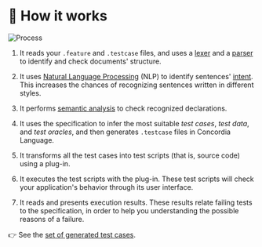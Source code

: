 # 🧠 How it works

![Process](../../media/process.png)

1. It reads your `.feature` and `.testcase` files, and uses a [lexer](https://en.wikipedia.org/wiki/Lexical_analysis) and a [parser](https://en.wikipedia.org/wiki/Parsing#Computer_languages) to identify and check documents' structure.

2. It uses [Natural Language Processing](https://en.wikipedia.org/wiki/Natural-language_processing) (NLP) to identify sentences' [intent](http://mrbot.ai/blog/natural-language-processing/understanding-intent-classification/). This increases the chances of recognizing sentences written in different styles.

3. It performs [semantic analysis](https://en.wikipedia.org/wiki/Semantic_analysis_(compilers)) to check recognized declarations.

4. It uses the specification to infer the most suitable *test cases*, *test data*, and *test oracles*, and then generates `.testcase` files in Concordia Language.

5. It transforms all the test cases into test scripts (that is, source code) using a plug-in.

6. It executes the test scripts with the plug-in. These test scripts will check your application's behavior through its user interface.

7. It reads and presents execution results. These results relate failing tests to the specification, in order to help you understanding the possible reasons of a failure.


👉 See the [set of generated test cases](docs/test-cases.md).
